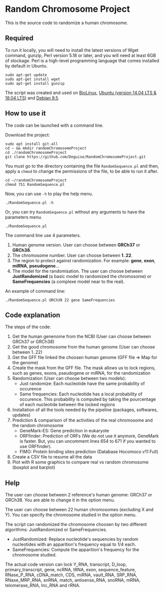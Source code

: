 
# Random Chromosome Project
This is the source code to randomize a human chromosome. 
## Required

To run it locally, you will need to install the latest versions of Wget command, gunzip, Perl version 5.18 or later, and you will need at least 6GB of stockage. Perl is a high-level programming language that comes installed by default in Ubuntu.

```shell
sudo apt-get update
sudo apt-get install wget
sudo apt-get install gunzip
```

The script was created and used on [BioLinux](http://environmentalomics.org/bio-linux/), [Ubuntu (version 14.04 LTS & 18.04 LTS)](https://www.ubuntu.com/) and [Debian 9.5](https://www.debian.org/). 

## How to use it

The code can be launched with a command line.  

Download the project: 

```shell
sudo apt install git-all
cd ~ && mkdir randomChromosomeProject
cd ./randomChromosomeProject
git clone https://github.com/Deguise/RandomChromosomeProject.git
```

You must go to the directory containing the file `RandomSequence.pl` and then, apply a `chmod` to change the permissions of the file, to be able to run it after. 
```shell
cd ~/randomChromosomeProject 
chmod 751 RandomSequence.pl  
```

Now, you can use `-h` to play the help menu.

```shell
./RandomSequence.pl -h
```

Or, you can try `RandomSequence.pl` without any arguments to have the parameters menu.

```shell
./RandomSequence.pl
```

The command line use 4 parameters. 
1. Human genome version. User can choose between **GRCh37** or **GRCh38**.
2. The chromosome number. User can choose between **1**..**22**.
3. The region to protect against randomization. For example: **gene**, **exon**, **miRNA**, **pseudogene**... 
4. The model for the randomisation. The user can choose between **JustRandomized** (a basic model to randomized the chromosome) or **SameFrequencies** (a complexe model near to the real). 

An example of command line: 
```shell
./RandomSequence.pl GRCh38 22 gene SameFrequencies
```

## Code explanation

The steps of the code: 

1. Get the human genenome from the NCBI (User can choose between GRCh37 or GRCh38)
2. Get the good chromosome from the human genome (User can choose between 1..22)
3. Get the GFF file linked the choosen human genome (GFF file => Map for the genome)
4. Create the mask from the GFF file. The mask allows us to lock regions, such as genes, exons, pseudogene or miRNA, for the randomization
5.  Randomization (User can choose between two models):
	- Just randomize: Each nucleotide have the same probability of occurence
	- Same frequencies: Each nucleotide has a local probability of occurence. This probability is computed by taking the pourcentage of each nucleotide between the locked regions
6. Installation of all the tools needed by the pipeline (packages, softwares, updates)
7. Prediction & comparison of the activities of the real chromosome and the random chromosome
	- GeneMark-ES: Gene prediction in eukaryote 
	- ORFfinder: Prediction of ORFs (We do not use it anymore, GeneMark is faster. But, you can uncomment lines 654 to 671 if you wanted to use ORFfinder).
	- FIMO: Protein binding sites prediction (Database Hocomoco v11 Full)
8. Create a CSV file to resume all the data
9. Plot with R some graphics to compare real vs random chromosome (boxplot and barplot)

## Help

The user can choose between 2 reference's human genome: GRCh37 or GRCh38.
You are able to change it in the option menu.
  
The user can choose between 22 human chromosomes (excluding X and Y).
You can specify the chromosome studied in the option menu.
  
The script can randomized the chromosome choosen by two different algorithms: JustRandomized or SameFrequencies.
* JustRandomized: Replace nucleotide's sequencies by random nucleotides with an apparition's frequency equal to 1/4 each.
* SameFrequencies: Compute the apparition's frequency for the chromosome studied.
  
The actual code version can lock Y_RNA, transcript, D_loop, primary_transcript, gene, ncRNA, tRNA, exon, sequence_feature, RNase_P_RNA, cDNA_match, CDS, miRNA, vault_RNA, SRP_RNA, RNase_MRP_RNA, snRNA, match, antisense_RNA, snoRNA, mRNA, telomerase_RNA, lnc_RNA and rRNA. 
